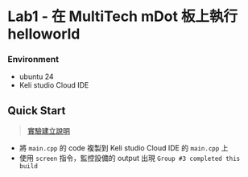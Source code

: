 # Lab1 - 在 MultiTech mDot 板上執行 helloworld
### Environment 
* ubuntu 24 
* Keli studio Cloud IDE 

## Quick Start 
> [實驗建立說明](./實驗一.pptx)
* 將 `main.cpp` 的 code 複製到 Keli studio Cloud IDE 的 `main.cpp` 上
* 使用 `screen` 指令，監控設備的 output 出現 `Group #3 completed this build` 




